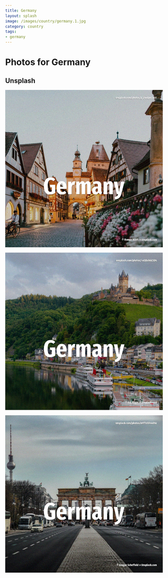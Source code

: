 ```yaml
---
title: Germany
layout: splash
image: /images/country/germany.1.jpg
category: country
tags:
- germany
---
```

# Photos for Germany

## Unsplash

![Germany](/images/country/germany.1.jpg)

![Germany](/images/country/germany.2.jpg)

![Germany](/images/country/germany.3.jpg)